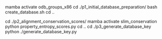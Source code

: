 mamba activate odb_groups_x86
cd ./p1_initial_database_preparation/
bash create_database.sh
cd ..

cd ./p2_alignment_conservation_scores/
mamba activate slim_conservation
python property_entropy_scores.py
cd ..
cd ./p3_generate_database_key
python ./generate_database_key.py 

